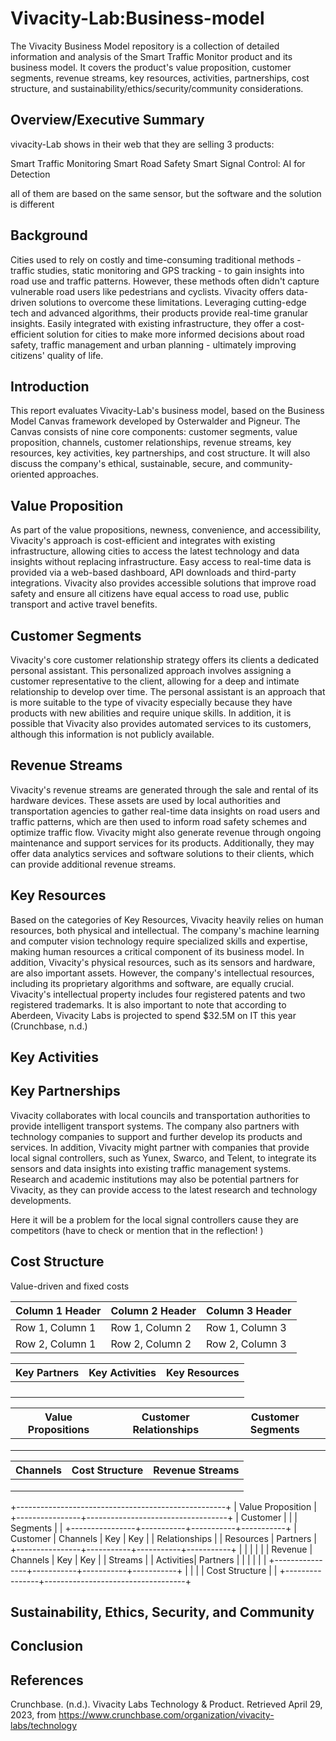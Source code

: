 # Vivacity-Lab:Business-model
The Vivacity Business Model repository is a collection of detailed information and analysis of the Smart Traffic Monitor product and its business model. It covers the product's value proposition, customer segments, revenue streams, key resources, activities, partnerships, cost structure, and sustainability/ethics/security/community considerations. 
## Overview/Executive Summary
vivacity-Lab  shows in their web that they are selling 3 products: 

Smart Traffic Monitoring
Smart Road Safety
Smart Signal Control: AI for Detection

all of them are based on the same sensor, but the software and the solution is different

## Background 
Cities used to rely on costly and time-consuming traditional methods - traffic studies, static monitoring and GPS tracking - to gain insights into road use and traffic patterns. However, these methods often didn't capture vulnerable road users like pedestrians and cyclists. Vivacity offers data-driven solutions to overcome these limitations. Leveraging cutting-edge tech and advanced algorithms, their products provide real-time granular insights. Easily integrated with existing infrastructure, they offer a cost-efficient solution for cities to make more informed decisions about road safety, traffic management and urban planning - ultimately improving citizens' quality of life.

## Introduction
This report evaluates Vivacity-Lab's business model, based on the Business Model Canvas framework developed by Osterwalder and Pigneur. The Canvas consists of nine core components: customer segments, value proposition, channels, customer relationships, revenue streams, key resources, key activities, key partnerships, and cost structure. It will also discuss the company's ethical, sustainable, secure, and community-oriented approaches.
## Value Proposition
As part of the value propositions, newness, convenience, and accessibility, Vivacity's approach is cost-efficient and integrates with existing infrastructure, allowing cities to access the latest technology and data insights without replacing infrastructure. Easy access to real-time data is provided via a web-based dashboard, API downloads and third-party integrations. Vivacity also provides accessible solutions that improve road safety and ensure all citizens have equal access to road use, public transport and active travel benefits.
## Customer Segments

Vivacity's core customer relationship strategy offers its clients a dedicated personal assistant. This personalized approach involves assigning a customer representative to the client, allowing for a deep and intimate relationship to develop over time. The personal assistant is an approach that is more suitable to the type of vivacity especially because they have products with new abilities and require unique skills.  In addition, it is possible that Vivacity also provides automated services to its customers, although this information is  not  publicly available.

## Revenue Streams

Vivacity's revenue streams  are generated through the sale and rental of its hardware devices. These assets are used by local authorities and transportation agencies to gather real-time data insights on road users and traffic patterns, which are then used to inform road safety schemes and optimize traffic flow. Vivacity might  also generate revenue through ongoing maintenance and support services for its products. Additionally, they may offer data analytics services and software solutions to their clients, which can provide additional revenue streams.

## Key Resources
Based on the categories of Key Resources, Vivacity heavily relies on human resources, both physical and intellectual. The company's machine learning and computer vision technology require specialized skills and expertise, making human resources a critical component of its business model. In addition, Vivacity's physical resources, such as its sensors and hardware, are also important assets. However, the company's intellectual resources, including its proprietary algorithms and software, are equally crucial. Vivacity's intellectual property includes four registered patents and two registered trademarks. It is also important to note that according to Aberdeen, Vivacity Labs is projected to spend $32.5M on IT this year (Crunchbase, n.d.)
## Key Activities

## Key Partnerships
Vivacity collaborates with local councils and transportation authorities to provide intelligent transport systems. The company also partners with technology companies to support  and further develop its products and services. In addition, Vivacity might partner with companies that provide local signal controllers, such as Yunex, Swarco, and Telent, to integrate its sensors and data insights into existing traffic management systems. Research and academic institutions may also be potential partners for Vivacity, as they can provide access to the latest research and technology developments. 

Here it   will be a problem for the local signal controllers cause they are competitors (have to check or mention that in the reflection! )
## Cost Structure
Value-driven and fixed costs 

| Column 1 Header | Column 2 Header | Column 3 Header |
|-----------------|-----------------|-----------------|
| Row 1, Column 1 | Row 1, Column 2 | Row 1, Column 3 |
| Row 2, Column 1 | Row 2, Column 2 | Row 2, Column 3 |


| Key Partners | Key Activities | Key Resources |
|-------------|---------------|---------------|
|             |               |               |
|             |               |               |
|             |               |               |
|             |               |               |

| Value Propositions | Customer Relationships | Customer Segments |
|--------------------|-----------------------|------------------|
|                    |                       |                  |
|                    |                       |                  |
|                    |                       |                  |

| Channels | Cost Structure | Revenue Streams |
|----------|---------------|----------------|
|          |               |                |
|          |               |                |
|          |               |                |


+----------------------------------------------------+
  |                       Value Proposition             |
  +----------------+-----------------------------------+
  | Customer       |                                   |
  | Segments       |                                   |
  +----------------+-----------+-----------+-----------+
  | Customer       | Channels  | Key       | Key       |
  | Relationships  |           | Resources | Partners  |
  +----------------+-----------+-----------+-----------+
  |                |           |           |           |
  | Revenue        | Channels  | Key       | Key       |
  | Streams        |           | Activities| Partners  |
  |                |           |           |           |
  +----------------+-----------+-----------+-----------+
  |                |                                   |
  | Cost Structure |                                   |
  +----------------+-----------------------------------+
## Sustainability, Ethics, Security, and Community

## Conclusion

## References
Crunchbase. (n.d.). Vivacity Labs Technology & Product. Retrieved April 29, 2023, from https://www.crunchbase.com/organization/vivacity-labs/technology
